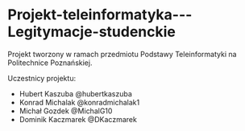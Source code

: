 # Projekt-teleinformatyka---Legitymacje-studenckie

Projekt tworzony w ramach przedmiotu Podstawy Teleinformatyki na Politechnice Poznańskiej.

Uczestnicy projektu:  
- Hubert Kaszuba @hubertkaszuba  
- Konrad Michalak @konradmichalak1  
- Michał Gozdek @MichalG10  
- Dominik Kaczmarek @DKaczmarek
